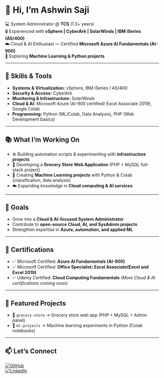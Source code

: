 # 👋 Hi, I’m Ashwin Saji  

💻 System Administrator @ **TCS** (1.3+ years)  
🔒 Experienced with **vSphere | CyberArk | SolarWinds | IBM iSeries (AS/400)**  
☁️ Cloud & AI Enthusiast — Certified **Microsoft Azure AI Fundamentals (AI-900)**  
🤖 Exploring **Machine Learning & Python projects**  

---

## 🔧 Skills & Tools  
- **Systems & Virtualization:** vSphere, IBM iSeries / AS/400  
- **Security & Access:** CyberArk  
- **Monitoring & Infrastructure:** SolarWinds  
- **Cloud & AI:** Microsoft Azure (AI-900 certified/ Excel Associate 2019), Google Colab  
- **Programming:** Python (ML/Colab, Data Analysis), PHP (Web Development basics)  

---

## 📚 What I’m Working On  
- ⚙️ Building automation scripts & experimenting with **infrastructure projects**  
- 🛒 Developing a **Grocery Store Web Application** (PHP + MySQL full-stack project)  
- 🤖 Creating **Machine Learning projects** with Python & Colab (classification, data analysis)  
- ☁️ Expanding knowledge in **Cloud computing & AI services**  

---

## 🎯 Goals  
- Grow into a **Cloud & AI-focused System Administrator**  
- Contribute to **open-source Cloud, AI, and SysAdmin projects**  
- Strengthen expertise in **Azure, automation, and applied ML**  

---

## 🏅 Certifications  
- ✅ Microsoft Certified: **Azure AI Fundamentals (AI-900)**  
- ✅ Microsoft Certified: **Office Specialist: Excel Associate(Excel and Excel 2019)**
- ✅ Udemy Certified: **Cloud Computing Fundamentals**
*(More Cloud & AI certifications coming soon)*  

---

## 📌 Featured Projects  
- 🛒 `grocery-store` → Grocery store web app (PHP + MySQL + Admin panel)  
- 🤖 `ml-projects` → Machine learning experiments in Python (Colab notebooks)  

---

## 📫 Let’s Connect  
[![GitHub](https://img.shields.io/badge/GitHub-ashwinsajii-181717?style=for-the-badge&logo=github)](https://github.com/ashwinsajii)  
[![LinkedIn](https://img.shields.io/badge/LinkedIn-Ashwin%20Saji-0A66C2?style=for-the-badge&logo=linkedin)](https://www.linkedin.com/in/ashwinsajii)
